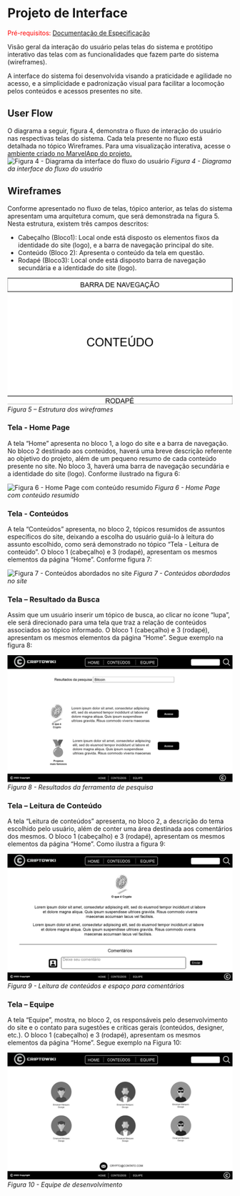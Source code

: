 
# Projeto de Interface

<span style="color:red">Pré-requisitos: <a href="2-Especificação do Projeto.md"> Documentação de Especificação</a></span>

Visão geral da interação do usuário pelas telas do sistema e protótipo interativo das telas com as funcionalidades que fazem parte do sistema (wireframes).

 A interface do sistema foi desenvolvida visando a praticidade e agilidade no acesso, e a simplicidade e padronização visual para facilitar a locomoção pelos conteúdos e acessos presentes no site. 

## User Flow

O diagrama a seguir, figura 4, demonstra o fluxo de interação do usuário nas respectivas telas do sistema. Cada tela presente no fluxo está detalhada no tópico Wireframes. Para uma visualização interativa, acesse o [ambiente criado no MarvelApp do projeto.](https://marvelapp.com/prototype/2ea3h886/screen/86283089)
![Figura 4 - Diagrama da interface do fluxo do usuário](./img/Figura%204%20-%20Diagrama%20da%20interface%20do%20fluxo%20do%20usu%C3%A1rio.png)
*Figura 4 - Diagrama da interface do fluxo do usuário*


## Wireframes

Conforme apresentado no fluxo de telas, tópico anterior, as telas do sistema apresentam uma arquitetura comum, que será demonstrada na figura 5. Nesta estrutura, existem três campos descritos: 
-	Cabeçalho (Bloco1): Local onde está disposto os elementos fixos da identidade do site (logo), e a barra de navegação principal do site. 
-	Conteúdo (Bloco 2): Apresenta o conteúdo da tela em questão. 
-	Rodapé (Bloco3): Local onde está disposto barra de navegação secundária e a identidade do site (logo). 

![Figura 5 - Estrutura de wireframes](./img/Figura%205%20-%20Estrutura%20de%20wireframes.jpg)
*Figura 5 – Estrutura dos wireframes*

### Tela - Home Page

A tela “Home” apresenta no bloco 1, a logo do site e a barra de navegação. No bloco 2 destinado aos conteúdos, haverá uma breve descrição referente ao objetivo do projeto, além de um pequeno resumo de cada conteúdo presente no site. No bloco 3, haverá uma barra de navegação secundária e a identidade do site (logo). Conforme ilustrado na figura 6:


![Figura 6 - Home Page com conteúdo resumido](./img/Figura%206%20-%20Home%20Page%20com%20conte%C3%BAdo%20resumido.jpg)
*Figura 6 - Home Page com conteúdo resumido*

### Tela - Conteúdos

A tela “Conteúdos” apresenta, no bloco 2, tópicos resumidos de assuntos específicos do site, deixando a escolha do usuário guiá-lo à leitura do assunto escolhido, como será demonstrado no tópico “Tela - Leitura de conteúdo”. O bloco 1 (cabeçalho) e 3 (rodapé), apresentam os mesmos elementos da página “Home”. Conforme figura 7:

![Figura 7 - Conteúdos abordados no site](./img/Figura%207%20-%20Conte%C3%BAdos%20abordados%20no%20site.jpg)
*Figura 7 - Conteúdos abordados no site*

### Tela – Resultado da Busca

Assim que um usuário inserir um tópico de busca, ao clicar no ícone “lupa”, ele será direcionado para uma tela que traz a relação de conteúdos associados ao tópico informado. O bloco 1 (cabeçalho) e 3 (rodapé), apresentam os mesmos elementos da página “Home”. Segue exemplo na figura 8: 

![Figura 8 - Resultados da ferramenta de pesquisa](./img/Figura%208%20-%20Resultados%20da%20ferramenta%20de%20pesquisa.jpg)
*Figura 8 - Resultados da ferramenta de pesquisa*

### Tela – Leitura de Conteúdo 

A tela “Leitura de conteúdos” apresenta, no bloco 2, a descrição do tema escolhido pelo usuário, além de conter uma área destinada aos comentários dos mesmos. O bloco 1 (cabeçalho) e 3 (rodapé), apresentam os mesmos elementos da página “Home”. Como ilustra a figura 9:

![Figura 9 - Leitura de conteúdos e espaço para comentários](./img/Figura%209%20-%20Leitura%20de%20conte%C3%BAdos%20e%20espa%C3%A7o%20para%20coment%C3%A1rios.jpg)
*Figura 9 - Leitura de conteúdos e espaço para comentários*

### Tela – Equipe 

A tela “Equipe”, mostra, no bloco 2, os responsáveis pelo desenvolvimento do site e o contato para sugestões e críticas gerais (conteúdos, designer, etc.). O bloco 1 (cabeçalho) e 3 (rodapé), apresentam os mesmos elementos da página “Home”. Segue exemplo na Figura 10: 

![Figura 10 - Equipe de desenvolvimento](./img/Figura%2010%20-%20Equipe%20de%20desenvolvimento.jpg)
*Figura 10 - Equipe de desenvolvimento*



